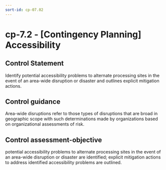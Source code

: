 ```yaml
---
sort-id: cp-07.02
---
```


# cp-7.2 - \[Contingency Planning\] Accessibility

## Control Statement

Identify potential accessibility problems to alternate processing sites in the event of an area-wide disruption or disaster and outlines explicit mitigation actions.

## Control guidance

Area-wide disruptions refer to those types of disruptions that are broad in geographic scope with such determinations made by organizations based on organizational assessments of risk.

## Control assessment-objective

potential accessibility problems to alternate processing sites in the event of an area-wide disruption or disaster are identified;
explicit mitigation actions to address identified accessibility problems are outlined.
